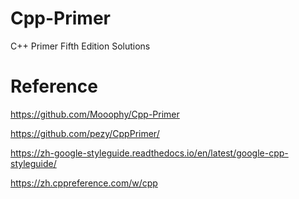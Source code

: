 # Cpp-Primer
C++ Primer Fifth Edition Solutions

# Reference
https://github.com/Mooophy/Cpp-Primer

https://github.com/pezy/CppPrimer/

https://zh-google-styleguide.readthedocs.io/en/latest/google-cpp-styleguide/

https://zh.cppreference.com/w/cpp